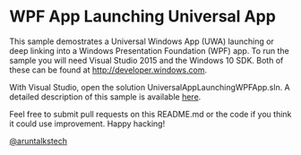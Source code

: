 # WPF App Launching Universal App

This sample demostrates a Universal Windows App (UWA) launching 
or deep linking into a Windows Presentation Foundation (WPF) app. To run
the sample you will need Visual Studio 2015 and the Windows 10 SDK. Both of these
can be found at <http://developer.windows.com>.

With Visual Studio, open the solution UniversalAppLaunchingWPFApp.sln. A detailed
description of this sample is available 
[here](https://aruntalkstech.wordpress.com).

Feel free to submit pull requests on this README.md or the code if you think it could
use improvement. Happy hacking!

[@aruntalkstech](https://twitter.com/aruntalkstech)
